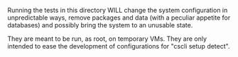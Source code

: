 
Running the tests in this directory WILL change the system configuration in
unpredictable ways, remove packages and data (with a peculiar appetite for
databases) and possibly bring the system to an unusable state.

They are meant to be run, as root, on temporary VMs. They are only intended to
ease the development of configurations for "cscli setup detect".

